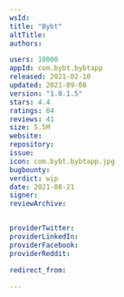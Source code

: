 ```yaml
---
wsId: 
title: "Bybt"
altTitle: 
authors:

users: 10000
appId: com.bybt.bybtapp
released: 2021-02-10
updated: 2021-09-08
version: "1.0.1.5"
stars: 4.4
ratings: 84
reviews: 41
size: 5.5M
website: 
repository: 
issue: 
icon: com.bybt.bybtapp.jpg
bugbounty: 
verdict: wip
date: 2021-08-21
signer: 
reviewArchive:


providerTwitter: 
providerLinkedIn: 
providerFacebook: 
providerReddit: 

redirect_from:

---
```



